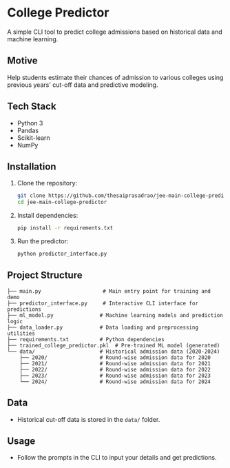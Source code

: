 # College Predictor

A simple CLI tool to predict college admissions based on historical data and machine learning.

## Motive
Help students estimate their chances of admission to various colleges using previous years' cut-off data and predictive modeling.

## Tech Stack
- Python 3
- Pandas
- Scikit-learn
- NumPy

## Installation
1. Clone the repository:
   ```bash
   git clone https://github.com/thesaiprasadrao/jee-main-college-predictor.git
   cd jee-main-college-predictor
   ```
2. Install dependencies:
   ```bash
   pip install -r requirements.txt
   ```
3. Run the predictor:
   ```bash
   python predictor_interface.py
   ```

## Project Structure
```
├── main.py                    # Main entry point for training and demo
├── predictor_interface.py     # Interactive CLI interface for predictions
├── ml_model.py               # Machine learning models and prediction logic
├── data_loader.py            # Data loading and preprocessing utilities
├── requirements.txt          # Python dependencies
├── trained_college_predictor.pkl  # Pre-trained ML model (generated)
└── data/                     # Historical admission data (2020-2024)
    ├── 2020/                 # Round-wise admission data for 2020
    ├── 2021/                 # Round-wise admission data for 2021
    ├── 2022/                 # Round-wise admission data for 2022
    ├── 2023/                 # Round-wise admission data for 2023
    └── 2024/                 # Round-wise admission data for 2024
```

## Data
- Historical cut-off data is stored in the `data/` folder.

## Usage
- Follow the prompts in the CLI to input your details and get predictions.
